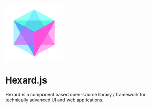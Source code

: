 <img src="./hexard.png" height="180px" width="180px">

# Hexard.js
Hexard is a component based open-source library / framework for technically advanced UI and web applications.
